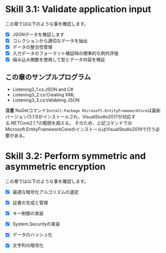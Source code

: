 # Skill 3.1: Validate application input

この章では以下のような事を確認します。
- [x] JSONデータを検証します
- [x] コレクションから適切なデータを抽出
- [x] データの整合性管理
- [x] 入力データのフォーマット検証時の標準的な例外評価
- [x] 組み込み関数を使用して型とデータ内容を検証

## この章のサンプルプログラム
- Listening3_1.cs:JSON and C#
- Listening3_2.cs:Creating XML
- Listening3_3.cs:Validating JSON

**注意** 
NuGetコマンド`Install-Package Microsoft.EntityFrameworkCore`は最新バージョン(3.1.1)がインストールされ、VisualStudio2017が対応する.NETCore2.1.*の範囲を超える。
そのため、上記コマンドでのMicrosoft.EntityFrameworkCoreのインストールはVisualStudio2019で行う必要がある。

# Skill 3.2: Perform symmetric and asymmetric encryption
この章では以下のような事を確認します。
- [x] 最適な暗号化アルゴリズムの選定
- [x] 証書の生成と管理
- [x] キー制御の実装
- [x] System.Securityの実装
- [x] データのハッシュ化
- [x] 文字列の暗号化



